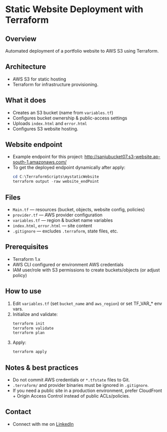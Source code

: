 # Static Website Deployment with Terraform

## Overview
Automated deployment of a portfolio website to AWS S3 using Terraform.

## Architecture
- AWS S3 for static hosting
- Terraform for infrastructure provisioning.

## What it does
- Creates an S3 bucket (name from `variables.tf`)
- Configures bucket ownership & public-access settings
- Uploads `index.html` and `error.html`
- Configures S3 website hosting.

## Website endpoint
- Example endpoint for this project:
  http://sanjubucket07.s3-website.ap-south-1.amazonaws.com/
- To get the deployed endpoint dynamically after apply:
  ```powershell
  cd C:\TerraformScripts\mystaticWebsite
  terraform output -raw website_endPoint
  ```
  
## Files
- `Main.tf` — resources (bucket, objects, website config, policies)
- `provider.tf` — AWS provider configuration
- `variables.tf` — region & bucket name variables
- `index.html`, `error.html` — site content
- `.gitignore` — excludes `.terraform`, state files, etc.

## Prerequisites
- Terraform 1.x
- AWS CLI configured or environment AWS credentials
- IAM user/role with S3 permissions to create buckets/objects (or adjust policy)

## How to use
1. Edit `variables.tf` (set `bucket_name` and `aws_region`) or set TF_VAR_* env vars.
2. Initialize and validate:
   ```powershell
   terraform init
   terraform validate
   terraform plan
   ```
3. Apply:
   ```powershell
   terraform apply
   ```

## Notes & best practices
- Do not commit AWS credentials or `*.tfstate` files to Git.
- `.terraform/` and provider binaries must be ignored in `.gitignore`.
- If you need a public site in a production environment, prefer CloudFront + Origin Access Control instead of public ACLs/policies.

## Contact
- Connect with me on [LinkedIn](https://www.linkedin.com/in/sanjeevkadagandla/)
